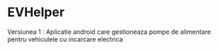 # EVHelper

Versiunea 1 : Aplicatie android care gestioneaza pompe de alimentare pentru vehiculele cu incarcare electrica
